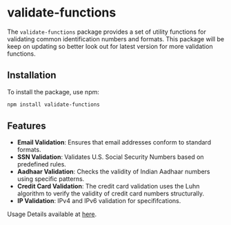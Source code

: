 # validate-functions

The `validate-functions` package provides a set of utility functions for validating common identification numbers and formats. This package will be keep on updating so better look out for latest version for more validation functions.

## Installation

To install the package, use npm:

```bash
npm install validate-functions
```

## Features

- **Email Validation**: Ensures that email addresses conform to standard formats.
- **SSN Validation**: Validates U.S. Social Security Numbers based on predefined rules.
- **Aadhaar Validation**: Checks the validity of Indian Aadhaar numbers using specific patterns.
- **Credit Card Validation**: The credit card validation uses the Luhn algorithm to verify the validity of credit card numbers structurally.
- **IP Validation**: IPv4 and IPv6 validation for specififcations. 

Usage Details available at [here](./USAGE_DETAILS.md).
